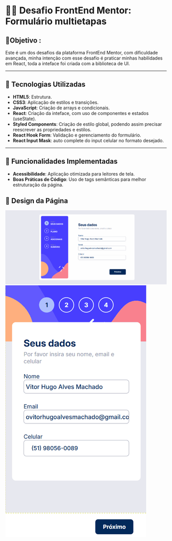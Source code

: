 # 👨‍💻 Desafio FrontEnd Mentor: Formulário multietapas #


## 🎯Objetivo :
 Este é um dos desafios da plataforma FrontEnd Mentor, com dificuldade avançada, minha intenção com esse desafio é praticar minhas habilidades em React, toda a inteface foi criada com a biblioteca de UI. 

---

## 🚀 Tecnologias Utilizadas

- **HTML5**: Estrutura.
- **CSS3**: Aplicação de estilos e transições.
- **JavaScript**: Criação de arrays e condicionais.
- **React**: Criação da inteface, com uso de componentes e estados (useState).
- **Styled Components**: Criação de estilo global, podendo assim precisar reescrever as propriedades e estilos.
- **React Hook Form**: Validação e gerenciamento do formulário.
- **React Input Mask**: auto complete do input celular no formato desejado.

---

## 🎯 Funcionalidades Implementadas
- **Acessibilidade**: Aplicação otimizada para leitores de tela.
- **Boas Práticas de Código**: Uso de tags semânticas para melhor estruturação da página.

## 🎨 Design da Página
![Descrição do GIF](/gifs/design-desktop.gif)
![Descrição do GIF](/gifs/design-mobile.gif)

